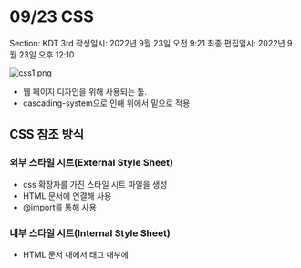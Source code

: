 # 09/23 CSS

Section: KDT 3rd
작성일시: 2022년 9월 23일 오전 9:21
최종 편집일시: 2022년 9월 23일 오후 12:10

![css1.png](09%2023%20CSS%2000b6e9ae3ce2491382bd9f7362c52686/css1.png)

- 웹 페이지 디자인을 위해 사용되는 툴.
- cascading-system으로 인해 위에서 밑으로 적용

## CSS 참조 방식

### 외부 스타일 시트(External Style Sheet)

- css 확장자를 가진 스타일 시트 파일을 생성
- HTML 문서에 연결해 사용
- @import를 통해 사용

### 내부 스타일 시트(Internal Style Sheet)

- HTML 문서 내에서 <head>태그 내부에 <style> 태그를 이용해 css를 정의하는 방식

### HTML 태그 내의 스타일 지정(Inline Styles)

- HTML 태그 안에 styles 속성을 이용해 정의하는 방법

![css2.png](09%2023%20CSS%2000b6e9ae3ce2491382bd9f7362c52686/css2.png)

![css3.png](09%2023%20CSS%2000b6e9ae3ce2491382bd9f7362c52686/css3.png)

# CSS 선택자

![css4.png](09%2023%20CSS%2000b6e9ae3ce2491382bd9f7362c52686/css4.png)

![css5.png](09%2023%20CSS%2000b6e9ae3ce2491382bd9f7362c52686/css5.png)

![css6.png](09%2023%20CSS%2000b6e9ae3ce2491382bd9f7362c52686/css6.png)

![css7.png](09%2023%20CSS%2000b6e9ae3ce2491382bd9f7362c52686/css7.png)

![css8.png](09%2023%20CSS%2000b6e9ae3ce2491382bd9f7362c52686/css8.png)

![css9.png](09%2023%20CSS%2000b6e9ae3ce2491382bd9f7362c52686/css9.png)

![css10.png](09%2023%20CSS%2000b6e9ae3ce2491382bd9f7362c52686/css10.png)

![css13.png](09%2023%20CSS%2000b6e9ae3ce2491382bd9f7362c52686/css13.png)

![css12.png](09%2023%20CSS%2000b6e9ae3ce2491382bd9f7362c52686/css12.png)

![css14.png](09%2023%20CSS%2000b6e9ae3ce2491382bd9f7362c52686/css14.png)

![css15.png](09%2023%20CSS%2000b6e9ae3ce2491382bd9f7362c52686/css15.png)

![css16.png](09%2023%20CSS%2000b6e9ae3ce2491382bd9f7362c52686/css16.png)

![css17.png](09%2023%20CSS%2000b6e9ae3ce2491382bd9f7362c52686/css17.png)

# 복잡한 속성

![css18.png](09%2023%20CSS%2000b6e9ae3ce2491382bd9f7362c52686/css18.png)

![css20.png](09%2023%20CSS%2000b6e9ae3ce2491382bd9f7362c52686/css20.png)

![css21.png](09%2023%20CSS%2000b6e9ae3ce2491382bd9f7362c52686/css21.png)

![css22.png](09%2023%20CSS%2000b6e9ae3ce2491382bd9f7362c52686/css22.png)

![css23.png](09%2023%20CSS%2000b6e9ae3ce2491382bd9f7362c52686/css23.png)

![css24.png](09%2023%20CSS%2000b6e9ae3ce2491382bd9f7362c52686/css24.png)

![css25.png](09%2023%20CSS%2000b6e9ae3ce2491382bd9f7362c52686/css25.png)

# FLEX

### flex-direction: 정렬 방향 (주축 방향)

- row (default): 수평 정렬 (좌 -> 우) `[default]`
- row-reverse: 수평 정렬 (우 -> 좌)
- column: 수직 정렬 (위 -> 아래)
- column-reverse: 수직 정렬 (아래 -> 위)

### justify-content: 주축 item을 어떻게 배치할 것인가?

- flex-direction: 수평 정렬일 때; 주축 = row
- flex-direction: 수직 정렬일 때; 주축 = column

### justify-content 명령어

- flex-start (default): 아이템을 start 지점을 기준으로 나열
- flex-end: 아이템을 end 지점을 기준으로 나열
- space-between: 처음과 마지막 아이템을 양 끝에 붙이고, 나머지 영역 공평하게 나눔
- space-around: 아이템들이 모든 여백을 공평하게 나눔 (양끝 영역 1, 나머지 영역 2)
- space-evenly: start부터 첫 아이템의 간격, 아이템 끼리의 간격, 마지막 아이템부터 end까지의 간격이 일정

### align-items: 교차축 item을 어떻게 배치할 것인가?

- align-items: center;
- align-items: stretch; item들을 부모태그 크기로 늘려줌
- align-items: start;
- align-items: end;

## flex-wrap

`flex-item` 요소들이 강제로 한줄에 배치되게 할 것인지, 또는 가능한 영역 내에서 벗어나지 않고 여러행으로 나누어 표현 할 것인지 결정하는 속성입니다. 만약 영역 내에서 벗어나지 못하게 설정한다면, 동시에 요소의 방향 축을 결정할 수 있습니다.

- `flex-wrap: nowrap;`
- `flex-wrap: wrap;`
- `flex-wrap: wrap-reverse;`

### align-content

`flex-wrap` 속성의 값이 `wrap`인 경우 아이템들의 가로폭의 합이 콘테이너의 가로폭을 넘어가면 아이템이 다음 줄로 내려갑니다. 이때 여러 줄이 되어버린 아이템들의 정렬을 어떻게 할지 정하는 속성이 align-content입니다. 

default는 `stretch`로, 높이를 꽉 채웁니다.

- align-content: flex-start;
- align-content: flex-end;
- align-content: center;
- align-content: space-between;
- align-content: space-around;

---

`Inspect` 창에서 `Styles` 탭으로 정해진 `css`요소들을 껐다켰다 할 수 있는 놀라운 방법이 있었다.

`flex-direction: row` 는 `default`이다.